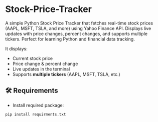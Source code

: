 # Stock-Price-Tracker
A simple Python Stock Price Tracker that fetches real-time stock prices (AAPL, MSFT, TSLA, and more) using Yahoo Finance API. Displays live updates with price changes, percent changes, and supports multiple tickers. Perfect for learning Python and financial data tracking.

It displays:
- Current stock price
- Price change & percent change
- Live updates in the terminal
- Supports **multiple tickers** (AAPL, MSFT, TSLA, etc.)

## 🛠 Requirements
- Install required package:
```bash
pip install requirments.txt
